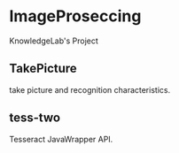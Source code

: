 # ImageProseccing
KnowledgeLab's Project

## TakePicture
take picture and recognition characteristics.

## tess-two
Tesseract JavaWrapper API.

